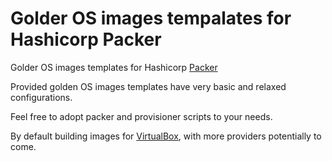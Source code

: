 # Golder OS images tempalates for Hashicorp Packer

Golder OS images templates for Hashicorp [Packer](https://www.packer.io/)

Provided golden OS images templates have very basic and relaxed configurations.

Feel free to adopt packer and provisioner scripts to your needs.

By default building images for [VirtualBox](https://www.virtualbox.org/), with more providers potentially to come.
